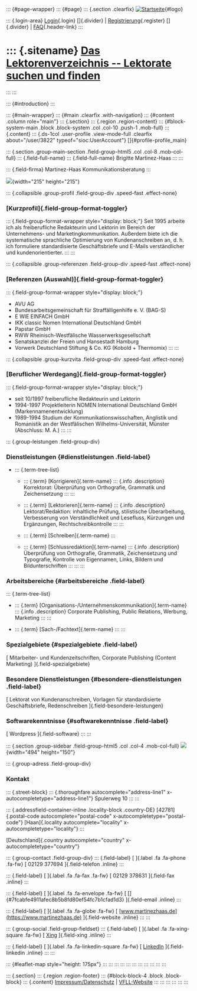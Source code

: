 ::: {#page-wrapper}
::: {#page}
::: {.section .clearfix}
[![Startseite](https://www.lektoren.de/sites/default/files/VfLL_logo.jpg)](/ "Startseite"){#logo}

::: {.login-area}
[Login](/user){.login} []{.divider} \|
[Registrierung](/user/register){.register} []{.divider} \|
[FAQ](/faq-page){.header-link}
:::

::: {.sitename}
[Das Lektorenverzeichnis -- Lektorate suchen und finden](/ "Startseite")
========================================================================
:::
:::

::: {#introduction}
:::

::: {#main-wrapper}
::: {#main .clearfix .with-navigation}
::: {#content .column role="main"}
::: {.section}
::: {.region .region-content}
::: {#block-system-main .block .block-system .col .col-10 .push-1 .mob-full}
::: {.content}
::: {.ds-1col .user-profile .view-mode-full .clearfix about="/user/3822" typeof="sioc:UserAccount"}
[]{#profile-profile_main}

::: {.section .group-main-section .field-group-html5 .col .col-8 .mob-col-full}
::: {.field-full-name}
::: {.field-full-name}
Brigitte Martinez-Haas
:::
:::

::: {.field-firma}
Martinez-Haas Kommunikationsberatung
:::

![](https://www.lektoren.de/sites/default/files/styles/profile-image-full/public/users/profile_img/brigitte-martinez-haas.jpg?itok=E6OpEp08){width="215"
height="215"}

::: {.collapsible .group-profil .field-group-div .speed-fast .effect-none}
### [Kurzprofil]{.field-group-format-toggler}

::: {.field-group-format-wrapper style="display: block;"}
Seit 1995 arbeite ich als freiberufliche Redakteurin und Lektorin im
Bereich der Unternehmens- und Marketingkommunikation. Außerdem biete ich
die systematische sprachliche Optimierung von Kundenanschreiben an, d.
h. ich formuliere standardisierte Geschäftsbriefe und E-Mails
verständlicher und kundenorientierter.
:::
:::

::: {.collapsible .group-referenzen .field-group-div .speed-fast .effect-none}
### [Referenzen (Auswahl)]{.field-group-format-toggler}

::: {.field-group-format-wrapper style="display: block;"}
-   AVU AG
-   Bundesarbeitsgemeinschaft für Straffälligenhilfe e. V. (BAG-S)
-   E WIE EINFACH GmbH
-   IKK classic Nomen International Deutschland GmbH
-   Papstar GmbH
-   RWW Rheinisch-Westfälische Wasserwerksgesellschaft
-   Senatskanzlei der Freien und Hansestadt Hamburg
-   Vorwerk Deutschland Stiftung & Co. KG (Kobold + Thermomix)
:::
:::

::: {.collapsible .group-kurzvita .field-group-div .speed-fast .effect-none}
### [Beruflicher Werdegang]{.field-group-format-toggler}

::: {.field-group-format-wrapper style="display: block;"}
-   seit 10/1997 freiberufliche Redakteurin und Lektorin
-   1994-1997 Projektleiterin NOMEN International Deutschland GmbH
    (Markennamenentwicklung)
-   1989-1994 Studium der Kommunikationswisschaften, Anglistik und
    Romanistik an der Westfälischen Wilhelms-Universität, Münster
    (Abschluss: M. A.)
:::
:::

::: {.group-leistungen .field-group-div}
### Dienstleistungen {#dienstleistungen .field-label}

-   ::: {.term-tree-list}
    -   ::: {.term}
        [Korrigieren]{.term-name}
        ::: {.info .description}
        Korrektorat: Überprüfung von Orthografie, Grammatik und
        Zeichensetzung
        :::
        :::

    -   ::: {.term}
        [Lektorieren]{.term-name}
        ::: {.info .description}
        Lektorat/Redaktion: inhaltliche Prüfung, stilistische
        Überarbeitung, Verbesserung von Verständlichkeit und Lesefluss,
        Kürzungen und Ergänzungen, Rechtschreibkontrolle
        :::
        :::

    -   ::: {.term}
        [Schreiben]{.term-name}
        :::

    -   ::: {.term}
        [Schlussredaktion]{.term-name}
        ::: {.info .description}
        Überprüfung von Orthografie, Grammatik, Zeichensetzung und
        Typografie, Kontrolle von Eigennamen, Links, Bildern und
        Bildunterschriften
        :::
        :::
    :::

### Arbeitsbereiche {#arbeitsbereiche .field-label}

::: {.term-tree-list}
-   ::: {.term}
    [Organisations-/Unternehmenskommunikation]{.term-name}
    ::: {.info .description}
    Corporate Publishing, Public Relations, Werbung, Marketing
    :::
    :::

-   ::: {.term}
    [Sach-/Fachtext]{.term-name}
    :::
:::

### Spezialgebiete {#spezialgebiete .field-label}

[ Mitarbeiter- und Kundenzeitschriften, Corporate Publishing (Content
Marketing) ]{.field-spezialgebiete}

### Besondere Dienstleistungen {#besondere-dienstleistungen .field-label}

[ Lektorat von Kundenanschreiben, Vorlagen für standardisierte
Geschäftsbriefe, Redenschreiben ]{.field-besondere-leistungen}

### Softwarekenntnisse {#softwarekenntnisse .field-label}

[ Wordpress ]{.field-software}
:::
:::

::: {.section .group-sidebar .field-group-html5 .col .col-4 .mob-col-full}
![](https://www.lektoren.de/sites/default/files/styles/logo/public/users/profile_logo/bmh_logo_03.jpg?itok=bZzE7oqL){width="494"
height="150"}

::: {.group-adress .field-group-div}
### Kontakt

::: {.street-block}
::: {.thoroughfare autocomplete="address-line1" x-autocompletetype="address-line1"}
Spulerweg 10
:::
:::

::: {.addressfield-container-inline .locality-block .country-DE}
[42781]{.postal-code autocomplete="postal-code"
x-autocompletetype="postal-code"} [Haan]{.locality
autocomplete="locality" x-autocompletetype="locality"}
:::

[Deutschland]{.country autocomplete="country"
x-autocompletetype="country"}

::: {.group-contact .field-group-div}
::: {.field-label}
[ ]{.label .fa .fa-phone .fa-fw} [ 02129 377694 ]{.field-telefon
.inline}
:::

::: {.field-label}
[ ]{.label .fa .fa-fax .fa-fw} [ 02129 378631 ]{.field-fax .inline}
:::

::: {.field-label}
[ ]{.label .fa .fa-envelope .fa-fw} [
[]{#7fcabfe4911afec8b5b8fd80ef54fc7b1cfad1d3} ]{.field-email .inline}
:::

::: {.field-label}
[ ]{.label .fa .fa-globe .fa-fw} [
[www.martinezhaas.de](https://www.martinezhaas.de) ]{.field-website
.inline}
:::
:::

::: {.group-social .field-group-fieldset}
::: {.field-label}
[ ]{.label .fa .fa-xing-square .fa-fw} [
[Xing](https://www.xing.com/profile/Brigitte_MartinezHaas) ]{.field-xing
.inline}
:::

::: {.field-label}
[ ]{.label .fa .fa-linkedin-square .fa-fw} [
[LinkedIn](https://www.linkedin.com/in/brigitte-martinez-haas-7341909/)
]{.field-linkedin .inline}
:::
:::

::: {#leaflet-map style="height: 175px"}
:::
:::
:::
:::
:::
:::
:::
:::
:::
:::
:::

::: {.section}
::: {.region .region-footer}
::: {#block-block-4 .block .block-block}
::: {.content}
[Impressum/Datenschutz](/impressum) \|
[VFLL-Website](http://www.vfll.de)
:::
:::
:::
:::
:::
:::
